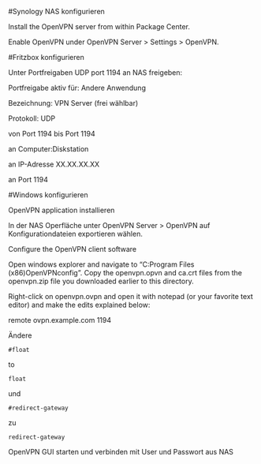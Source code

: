 #Synology NAS konfigurieren

Install the OpenVPN server from within Package Center.

Enable OpenVPN under OpenVPN Server > Settings > OpenVPN.

#Fritzbox konfigurieren

Unter Portfreigaben UDP port 1194 an NAS freigeben:

Portfreigabe aktiv für: Andere Anwendung

Bezeichnung: VPN Server (frei wählbar)

Protokoll: UDP

von Port 1194 bis Port 1194

an Computer:Diskstation

an IP-Adresse XX.XX.XX.XX

an Port 1194

#Windows konfigurieren

OpenVPN application installieren

In der NAS Operfläche unter OpenVPN Server > OpenVPN auf Konfigurationdateien exportieren wählen.

Configure the OpenVPN client software

Open windows explorer and navigate to “C:Program Files (x86)OpenVPNconfig”. Copy the openvpn.opvn and ca.crt files from the openvpn.zip file you downloaded earlier to this directory.

Right-click on openvpn.ovpn and open it with notepad (or your favorite text editor) and make the edits explained below:

remote ovpn.example.com 1194

Ändere 

    #float

to

    float

und

    #redirect-gateway
zu

    redirect-gateway

OpenVPN GUI starten und verbinden mit User und Passwort aus NAS
